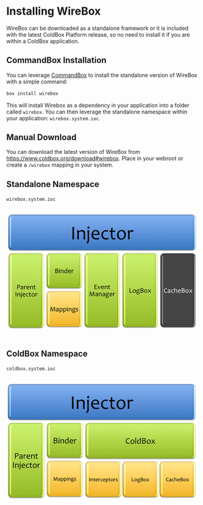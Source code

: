 # Installing WireBox

WireBox can be downloaded as a standalone framework or it is included with the latest ColdBox Platform release, so no need to install it if you are within a ColdBox application. 

## CommandBox Installation

You can leverage [CommandBox](http://www.ortussolutions.com/products/commandbox) to install the standalone version of WireBox with a simple command:

```bash
box install wirebox
```

This will install Wirebox as a dependency in your application into a folder called `wirebox`.  You can then leverage the standalone namespace within your application: `wirebox.system.ioc`.

## Manual Download

You can download the latest version of WireBox from https://www.coldbox.org/download#wirebox. Place in your webroot or create a `/wirebox` mapping in your system.

## Standalone Namespace

`wirebox.system.ioc`

<br>
<img src="../images/installing_WireBoxSystem.jpg">
<br>
<br>

## ColdBox Namespace

`coldbox.system.ioc`

<br>
<img src="../images/installing_ColdBoxSystem.jpg">
